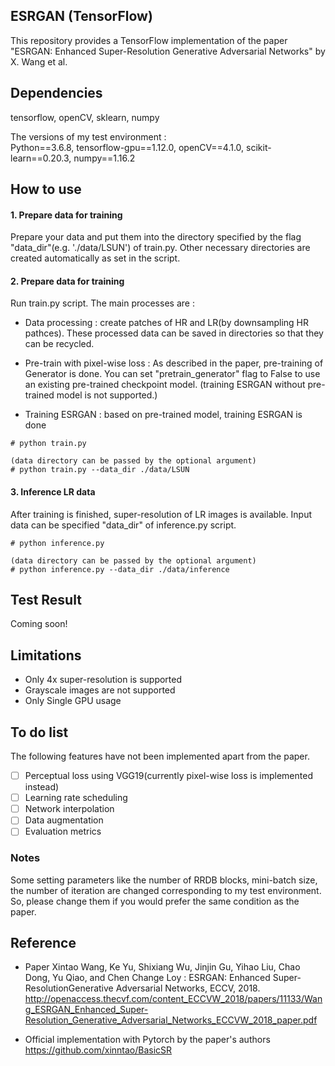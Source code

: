 ## ESRGAN (TensorFlow)

This repository provides a TensorFlow implementation of the paper "ESRGAN: Enhanced Super-Resolution Generative Adversarial Networks" by X. Wang et al.

## Dependencies
tensorflow, openCV, sklearn, numpy

The versions of my test environment :  
Python==3.6.8, tensorflow-gpu==1.12.0, openCV==4.1.0,  scikit-learn==0.20.3, numpy==1.16.2

## How to use

#### 1. Prepare data for training

Prepare your data and put them into the directory specified by the flag "data_dir"(e.g. './data/LSUN') of train.py. Other necessary directories are
created automatically as set in the script.

#### 2. Prepare data for training
Run train.py script. The main processes are :
- Data processing : create patches of HR and LR(by downsampling HR pathces). These processed data can be saved in directories so that they can be recycled.

- Pre-train with pixel-wise loss : As described in the paper, pre-training of Generator is done. You can set "pretrain_generator" flag to False to use an existing pre-trained checkpoint model. (training ESRGAN without pre-trained model is not supported.)

- Training ESRGAN : based on pre-trained model, training ESRGAN is done

```
# python train.py

(data directory can be passed by the optional argument)
# python train.py --data_dir ./data/LSUN
```

#### 3. Inference LR data
After training is finished, super-resolution of LR images is available. Input data can be specified "data_dir" of inference.py script.

```
# python inference.py

(data directory can be passed by the optional argument)
# python inference.py --data_dir ./data/inference
```

## Test Result
Coming soon!


## Limitations

- Only 4x super-resolution is supported
- Grayscale images are not supported
- Only Single GPU usage


## To do list
The following features have not been implemented apart from the paper.

- [ ] Perceptual loss using VGG19(currently pixel-wise loss is implemented instead)
- [ ] Learning rate scheduling
- [ ] Network interpolation
- [ ] Data augmentation
- [ ] Evaluation metrics

### Notes
Some setting parameters like the number of RRDB blocks, mini-batch size, the number of iteration are changed corresponding to my test environment.
So, please change them if you would prefer the same condition as the paper.


## Reference
* Paper
Xintao Wang, Ke Yu, Shixiang Wu, Jinjin Gu, Yihao Liu, Chao Dong, Yu Qiao, and Chen Change Loy : ESRGAN: Enhanced Super-ResolutionGenerative Adversarial Networks, ECCV, 2018. http://openaccess.thecvf.com/content_ECCVW_2018/papers/11133/Wang_ESRGAN_Enhanced_Super-Resolution_Generative_Adversarial_Networks_ECCVW_2018_paper.pdf


* Official implementation with Pytorch by the paper's authors  
https://github.com/xinntao/BasicSR
